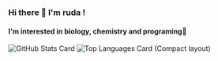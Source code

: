 ### Hi there 👋  I'm ruda !
#### I'm interested in biology, chemistry and programing🌱
![GitHub Stats Card](https://github-readme-stats.vercel.app/api?username=ruda830)
![Top Languages Card (Compact layout)](https://github-readme-stats.vercel.app/api/top-langs/?username=ruda830&layout=compact)
 


<!--
**ruda830/ruda830** is a ✨ _special_ ✨ repository because its `README.md` (this file) appears on your GitHub profile.

Here are some ideas to get you started:

- 🔭 I’m currently working on ...
- 🌱 I’m currently learning ...
- 👯 I’m looking to collaborate on ...
- 🤔 I’m looking for help with ...
- 💬 Ask me about ...
- 📫 How to reach me: ...
- 😄 Pronouns: ...
- ⚡ Fun fact: ...
-->
